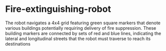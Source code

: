 # Fire-extinguishing-robot
The robot navigates a 4x4 grid featuring green square markers that denote various buildings potentially requiring delivery of fire suppression. These building markers are connected by sets of red and blue lines, indicating the lateral and longitudinal streets that the robot must traverse to reach its destinations
